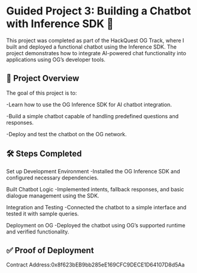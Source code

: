 # Guided Project 3: Building a Chatbot with Inference SDK 🤖

This project was completed as part of the HackQuest OG Track, where I built and deployed a functional chatbot using the Inference SDK. The project demonstrates how to integrate AI-powered chat functionality into applications using OG’s developer tools.

## 📖 Project Overview

The goal of this project is to:

-Learn how to use the OG Inference SDK for AI chatbot integration.

-Build a simple chatbot capable of handling predefined questions and responses.

-Deploy and test the chatbot on the OG network.

## 🛠️ Steps Completed

Set up Development Environment
-Installed the OG Inference SDK and configured necessary dependencies.

Built Chatbot Logic
-Implemented intents, fallback responses, and basic dialogue management using the SDK.

Integration and Testing
-Connected the chatbot to a simple interface and tested it with sample queries.

Deployment on OG
-Deployed the chatbot using OG’s supported runtime and verified functionality.

## ✅ Proof of Deployment

Contract Address:0x8f623bEB9bb285eE169CFC9DECE1D64107D8d5Aa



